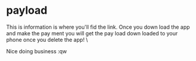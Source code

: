 # payload
This is information is where you'll fid the link.
  Once you down load the app and make the pay ment
  you will get the pay load down loaded to your 
  phone once you delete the app!
  \
  
  Nice doing business
  :qw
 

